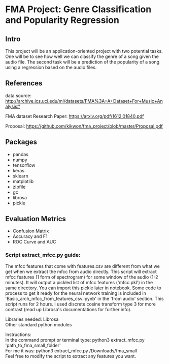 # FMA Project: Genre Classification and Popularity Regression

## Intro
This project will be an application-oriented project with two potential tasks.  One will be to see how well we can classify the genre of a song given the audio file.  The second task will be a prediction of the popularity of a song using a regression based on the audio files.

## References
data source: http://archive.ics.uci.edu/ml/datasets/FMA%3A+A+Dataset+For+Music+Analysis#

FMA dataset Research Paper: https://arxiv.org/pdf/1612.01840.pdf

Proposal: https://github.com/kikwon/fma_project/blob/master/Proposal.pdf

## Packages
* pandas
* numpy
* tensorflow
* keras
* sklearn
* matplotlib
* zipfile
* gc
* librosa
* pickle

## Evaluation Metrics
* Confusion Matrix
* Accuracy and F1
* ROC Curve and AUC

### Script extract_mfcc.py guide:  
The mfcc features that come with features.csv are different from what we get when we extract the mfcc from audio directly. This script will extract mfcc features (1 form of spectrogram) for some window of the audio (1-2 minutes). It will output a pickled list of mfcc features ('mfcc.pkl') in the same directory. You can import this pickle later in notebook. Some code to process to get it ready for the neural network training is included in 'Basic_arch_mfcc_from_features_csv.ipynb' in the 'from audio' section. This script runs for 2 hours. I used discrete cosine transform type 3 for more contrast (read up Librosa's documentations for further info).

Libraries needed:
Librosa  
Other standard python modules

Instructions:  
In the command prompt or terminal type:
python3 extract_mfcc.py 'path_to_fma_small_folder'  
For me it was: python3 extract_mfcc.py /Downloads/fma_small  
Feel free to modify the script to extract any features you want.
